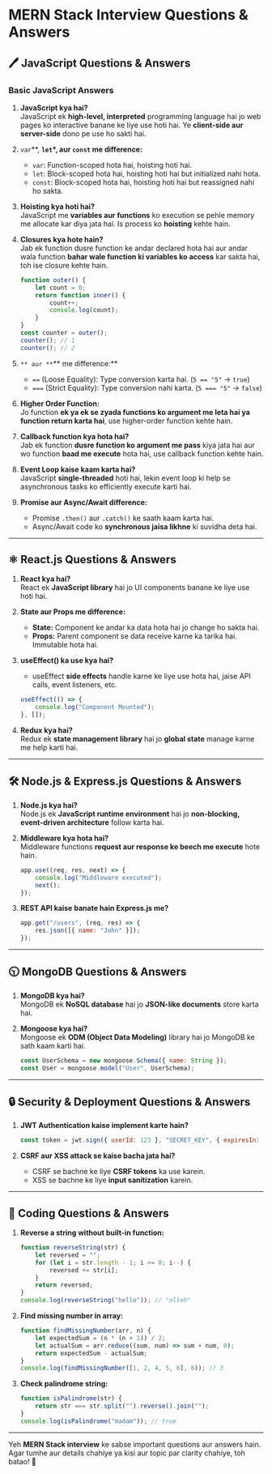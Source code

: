 # MERN Stack Interview Questions & Answers

## 🖊 JavaScript Questions & Answers

### **Basic JavaScript Answers**

1. **JavaScript kya hai?**\
   JavaScript ek **high-level, interpreted** programming language hai jo web pages ko interactive banane ke liye use hoti hai. Ye **client-side aur server-side** dono pe use ho sakti hai.

2. `var`**, **`let`*, aur **`const`** me difference:**

   - `var`: Function-scoped hota hai, hoisting hoti hai.
   - `let`: Block-scoped hota hai, hoisting hoti hai but initialized nahi hota.
   - `const`: Block-scoped hota hai, hoisting hoti hai but reassigned nahi ho sakta.

3. **Hoisting kya hoti hai?**\
   JavaScript me **variables aur functions** ko execution se pehle memory me allocate kar diya jata hai. Is process ko **hoisting** kehte hain.

4. **Closures kya hote hain?**\
   Jab ek function dusre function ke andar declared hota hai aur andar wala function **bahar wale function ki variables ko access** kar sakta hai, toh ise closure kehte hain.

   ```js
   function outer() {
       let count = 0;
       return function inner() {
           count++;
           console.log(count);
       }
   }
   const counter = outer();
   counter(); // 1
   counter(); // 2
   ```

5. ``** aur **``** me difference:**

   - `==` (Loose Equality): Type conversion karta hai. (`5 == "5"` → `true`)
   - `===` (Strict Equality): Type conversion nahi karta. (`5 === "5"` → `false`)

6. **Higher Order Function:**\
   Jo function **ek ya ek se zyada functions ko argument me leta hai ya function return karta hai**, use higher-order function kehte hain.

7. **Callback function kya hota hai?**\
   Jab ek function **dusre function ko argument me pass** kiya jata hai aur wo function **baad me execute** hota hai, use callback function kehte hain.

8. **Event Loop kaise kaam karta hai?**\
   JavaScript **single-threaded** hoti hai, lekin event loop ki help se asynchronous tasks ko efficiently execute karti hai.

9. **Promise aur Async/Await difference:**

   - Promise `.then()` aur `.catch()` ke saath kaam karta hai.
   - Async/Await code ko **synchronous jaisa likhne** ki suvidha deta hai.

---

## ⚛ React.js Questions & Answers

1. **React kya hai?**\
   React ek **JavaScript library** hai jo UI components banane ke liye use hoti hai.

2. **State aur Props me difference:**

   - **State:** Component ke andar ka data hota hai jo change ho sakta hai.
   - **Props:** Parent component se data receive karne ka tarika hai. Immutable hota hai.

3. **useEffect() ka use kya hai?**

   - useEffect **side effects** handle karne ke liye use hota hai, jaise API calls, event listeners, etc.

   ```js
   useEffect(() => {
       console.log("Component Mounted");
   }, []);
   ```

4. **Redux kya hai?**\
   Redux ek **state management library** hai jo **global state** manage karne me help karti hai.

---

## 🛠 Node.js & Express.js Questions & Answers

1. **Node.js kya hai?**\
   Node.js ek **JavaScript runtime environment** hai jo **non-blocking, event-driven architecture** follow karta hai.

2. **Middleware kya hota hai?**\
   Middleware functions **request aur response ke beech me execute** hote hain.

   ```js
   app.use((req, res, next) => {
       console.log("Middleware executed");
       next();
   });
   ```

3. **REST API kaise banate hain Express.js me?**

   ```js
   app.get("/users", (req, res) => {
       res.json([{ name: "John" }]);
   });
   ```

---

## 🕥 MongoDB Questions & Answers

1. **MongoDB kya hai?**\
   MongoDB ek **NoSQL database** hai jo **JSON-like documents** store karta hai.

2. **Mongoose kya hai?**\
   Mongoose ek **ODM (Object Data Modeling)** library hai jo MongoDB ke sath kaam karti hai.

   ```js
   const UserSchema = new mongoose.Schema({ name: String });
   const User = mongoose.model("User", UserSchema);
   ```

---

## 🔒 Security & Deployment Questions & Answers

1. **JWT Authentication kaise implement karte hain?**

   ```js
   const token = jwt.sign({ userId: 123 }, "SECRET_KEY", { expiresIn: "1h" });
   ```

2. **CSRF aur XSS attack se kaise bacha jata hai?**

   - CSRF se bachne ke liye **CSRF tokens** ka use karein.
   - XSS se bachne ke liye **input sanitization** karein.

---

## 📄 Coding Questions & Answers

1. **Reverse a string without built-in function:**

   ```js
   function reverseString(str) {
       let reversed = "";
       for (let i = str.length - 1; i >= 0; i--) {
           reversed += str[i];
       }
       return reversed;
   }
   console.log(reverseString("hello")); // "olleh"
   ```

2. **Find missing number in array:**

   ```js
   function findMissingNumber(arr, n) {
       let expectedSum = (n * (n + 1)) / 2;
       let actualSum = arr.reduce((sum, num) => sum + num, 0);
       return expectedSum - actualSum;
   }
   console.log(findMissingNumber([1, 2, 4, 5, 6], 6)); // 3
   ```

3. **Check palindrome string:**

   ```js
   function isPalindrome(str) {
       return str === str.split("").reverse().join("");
   }
   console.log(isPalindrome("madam")); // true
   ```

---

Yeh **MERN Stack interview** ke sabse important questions aur answers hain. Agar tumhe aur details chahiye ya kisi aur topic par clarity chahiye, toh batao! 🚀

